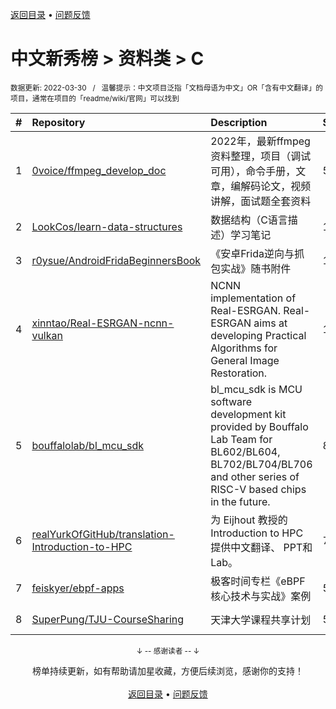 <a href="https://gitee.com/GrowingGit/GitHub-Chinese-Top-Charts#github中文排行榜">返回目录</a> • <a href="/content/docs/feedback.md">问题反馈</a>

# 中文新秀榜 > 资料类 > C
<sub>数据更新: 2022-03-30&nbsp;&nbsp;&nbsp;/&nbsp;&nbsp;&nbsp;温馨提示：中文项目泛指「文档母语为中文」OR「含有中文翻译」的项目，通常在项目的「readme/wiki/官网」可以找到</sub>

|#|Repository|Description|Stars|Updated|Created|
|:-|:-|:-|:-|:-|:-|
|1|[0voice/ffmpeg_develop_doc](https://github.com/0voice/ffmpeg_develop_doc)|2022年，最新ffmpeg资料整理，项目（调试可用），命令手册，文章，编解码论文，视频讲解，面试题全套资料|564|2022-01-15|2022-01-04|
|2|[LookCos/learn-data-structures](https://github.com/LookCos/learn-data-structures)|数据结构（C语言描述）学习笔记|181|2022-03-12|2021-10-09|
|3|[r0ysue/AndroidFridaBeginnersBook](https://github.com/r0ysue/AndroidFridaBeginnersBook)|《安卓Frida逆向与抓包实战》随书附件|177|2021-10-15|2021-04-26|
|4|[xinntao/Real-ESRGAN-ncnn-vulkan](https://github.com/xinntao/Real-ESRGAN-ncnn-vulkan)|NCNN implementation of Real-ESRGAN. Real-ESRGAN aims at developing Practical Algorithms for General Image Restoration.|151|2022-03-04|2021-07-31|
|5|[bouffalolab/bl_mcu_sdk](https://github.com/bouffalolab/bl_mcu_sdk)|bl_mcu_sdk is MCU software development kit provided by Bouffalo Lab Team for BL602/BL604, BL702/BL704/BL706 and other series of  RISC-V based chips in the future.|88|2022-03-22|2021-04-27|
|6|[realYurkOfGitHub/translation-Introduction-to-HPC](https://github.com/realYurkOfGitHub/translation-Introduction-to-HPC)|为 Eijhout 教授的Introduction to HPC提供中文翻译、 PPT和Lab。|74|2022-01-15|2021-10-18|
|7|[feiskyer/ebpf-apps](https://github.com/feiskyer/ebpf-apps)|极客时间专栏《eBPF 核心技术与实战》案例|59|2022-02-26|2021-11-01|
|8|[SuperPung/TJU-CourseSharing](https://github.com/SuperPung/TJU-CourseSharing)|天津大学课程共享计划|51|2021-12-26|2021-07-01|

<div align="center">
    <p><sub>↓ -- 感谢读者 -- ↓</sub></p>
    榜单持续更新，如有帮助请加星收藏，方便后续浏览，感谢你的支持！
</div>

<br/>

<div align="center"><a href="https://gitee.com/GrowingGit/GitHub-Chinese-Top-Charts#github中文排行榜">返回目录</a> • <a href="/content/docs/feedback.md">问题反馈</a></div>
